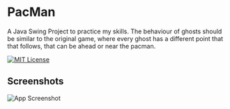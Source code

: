 
# PacMan

A Java Swing Project to practice my skills. The behaviour of ghosts should be similar to the original game, where every ghost has a different point that that follows, that can be ahead or near the pacman.


[![MIT License](https://img.shields.io/badge/License-MIT-green.svg)](https://choosealicense.com/licenses/mit/)



## Screenshots

![App Screenshot](https://via.placeholder.com/468x300?text=App+Screenshot+Here)

